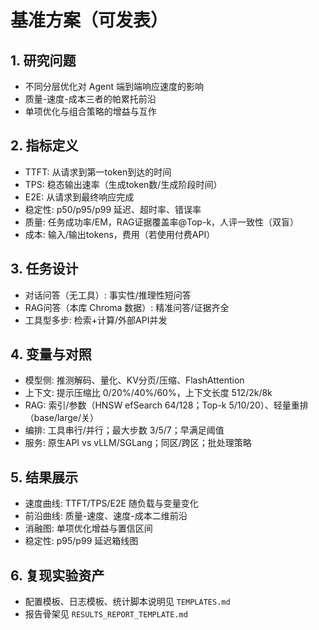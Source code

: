 # 基准方案（可发表）

## 1. 研究问题
- 不同分层优化对 Agent 端到端响应速度的影响
- 质量-速度-成本三者的帕累托前沿
- 单项优化与组合策略的增益与互作

## 2. 指标定义
- TTFT: 从请求到第一token到达的时间
- TPS: 稳态输出速率（生成token数/生成阶段时间）
- E2E: 从请求到最终响应完成
- 稳定性: p50/p95/p99 延迟、超时率、错误率
- 质量: 任务成功率/EM，RAG证据覆盖率@Top-k，人评一致性（双盲）
- 成本: 输入/输出tokens，费用（若使用付费API）

## 3. 任务设计
- 对话问答（无工具）: 事实性/推理性短问答
- RAG问答（本库 Chroma 数据）: 精准问答/证据齐全
- 工具型多步: 检索+计算/外部API并发

## 4. 变量与对照
- 模型侧: 推测解码、量化、KV分页/压缩、FlashAttention
- 上下文: 提示压缩比 0/20%/40%/60%，上下文长度 512/2k/8k
- RAG: 索引/参数（HNSW efSearch 64/128；Top-k 5/10/20）、轻量重排（base/large/关）
- 编排: 工具串行/并行；最大步数 3/5/7；早满足阈值
- 服务: 原生API vs vLLM/SGLang；同区/跨区；批处理策略

## 5. 结果展示
- 速度曲线: TTFT/TPS/E2E 随负载与变量变化
- 前沿曲线: 质量-速度、速度-成本二维前沿
- 消融图: 单项优化增益与置信区间
- 稳定性: p95/p99 延迟箱线图

## 6. 复现实验资产
- 配置模板、日志模板、统计脚本说明见 `TEMPLATES.md`
- 报告骨架见 `RESULTS_REPORT_TEMPLATE.md`

